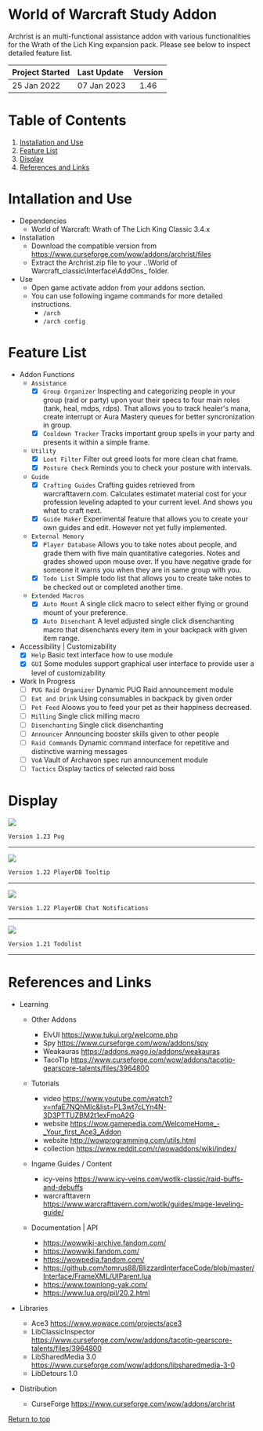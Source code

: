# World of Warcraft Study Addon
Archrist is an multi-functional assistance addon with various functionalities for the Wrath of the Lich King expansion pack. Please see below to inspect detailed feature list.

| Project Started | Last Update | Version |
| :-------------- | :---------- | :-----: |
| 25 Jan 2022     | 07 Jan 2023 | 1.46    |

# Table of Contents
1. [Installation and Use](#installation-and-use)
2. [Feature List](#feature-list)
5. [Display](#display)
6. [References and Links](#references-and-links)

# Intallation and Use
- Dependencies
    - World of Warcraft: Wrath of The Lich King Classic 3.4.x
- Installation
    - Download the compatible version from https://www.curseforge.com/wow/addons/archrist/files
    - Extract the Archrist.zip file to your ..\World of Warcraft_classic\Interface\AddOns_ folder.
- Use
    - Open game activate addon from your addons section.
    - You can use following ingame commands for more detailed instructions.
        - `/arch`
        - `/arch config`

# Feature List
- Addon Functions
    - `Assistance`
        - [x] `Group Organizer` Inspecting and categorizing people in your group (raid or party) upon your their specs to four main roles (tank, heal, mdps, rdps). That allows you to track healer's mana, create interrupt or Aura Mastery queues for better syncronization in group.
        - [x] `Cooldown Tracker` Tracks important group spells in your party and presents it within a simple frame.

    - `Utility`
        - [x] `Loot Filter` Filter out greed loots for more clean chat frame.
        - [x] `Posture Check` Reminds you to check your posture with intervals.

    - `Guide`
        - [x] `Crafting Guides` Crafting guides retrieved from warcrafttavern.com. Calculates estimatet material cost for your profession leveling adapted to your current level. And shows you what to craft next.
        - [x] `Guide Maker` Experimental feature that allows you to create your own guides and edit. However not yet fully implemented.

    - `External Memory`
        - [x] `Player Database` Allows you to take notes about people, and grade them with five main quantitative categories. Notes and grades showed upon mouse over. If you have negative grade for someone it warns you when they are in same group with you.
        - [x] `Todo List` Simple todo list that allows you to create take notes to be checked out or completed another time.

    - `Extended Macros`
        - [x] `Auto Mount` A single click macro to select either flying or ground mount of your preference.
        - [x] `Auto Disenchant` A level adjusted single click disenchanting macro that disenchants every item in your backpack with given item range.
 
 - Accessibility | Customizability
    - [x] `Help` Basic text interface how to use module
    - [x] `GUI` Some modules support graphical user interface to provide user a level of customizability

- Work In Progress
    - [ ] `PUG Raid Organizer` Dynamic PUG Raid announcement module  
    - [ ] `Eat and Drink` Using consumables in backpack by given order
    - [ ] `Pet Feed` Aloows you to feed your pet as their happiness decreased.
    - [ ] `Milling` Single click milling macro
    - [ ] `Disenchanting` Single click disenchanting
    - [ ] `Announcer` Announcing booster skills given to other people  
    - [ ] `Raid Commands` Dynamic command interface for repetitive and distinctive warning messages   
    - [ ] `VoA` Vault of Archavon spec run announcement module 
    - [ ] `Tactics` Display tactics of selected raid boss   

# Display
![](-display/v1.23%20Pug%20GUI%202022-10-16.png)
```
Version 1.23 Pug
```  
---
![](-display/v1.22%20PlayerDB%20Tooltip%202022-10-16.png)
```
Version 1.22 PlayerDB Tooltip
```  
---
![](-display/v1.22%20PlayerDB%20CLI%202022-10-16.png)
```
Version 1.22 PlayerDB Chat Notifications
```  
---
![](-display/v1.21%20Todolist%202022-10-16.png)
```
Version 1.21 Todolist
```  
---

# References and Links
- Learning
    - Other Addons
        - ElvUI https://www.tukui.org/welcome.php
        - Spy https://www.curseforge.com/wow/addons/spy
        - Weakauras https://addons.wago.io/addons/weakauras
        - TacoTIp https://www.curseforge.com/wow/addons/tacotip-gearscore-talents/files/3964800

    - Tutorials
        - video https://www.youtube.com/watch?v=nfaE7NQhMlc&list=PL3wt7cLYn4N-3D3PTTUZBM2t1exFmoA2G
        - website https://wow.gamepedia.com/WelcomeHome_-_Your_first_Ace3_Addon
        - website http://wowprogramming.com/utils.html
        - collection https://www.reddit.com/r/wowaddons/wiki/index/


    - Ingame Guides / Content
        - icy-veins https://www.icy-veins.com/wotlk-classic/raid-buffs-and-debuffs
        - warcrafttavern https://www.warcrafttavern.com/wotlk/guides/mage-leveling-guide/

    - Documentation | API
        - https://wowwiki-archive.fandom.com/
        - https://wowwiki.fandom.com/
        - https://wowpedia.fandom.com/
        - https://github.com/tomrus88/BlizzardInterfaceCode/blob/master/Interface/FrameXML/UIParent.lua
        - https://www.townlong-yak.com/
        - https://www.lua.org/pil/20.2.html

- Libraries
    - Ace3 https://www.wowace.com/projects/ace3
    - LibClassicInspector https://www.curseforge.com/wow/addons/tacotip-gearscore-talents/files/3964800
    - LibSharedMedia 3.0 https://www.curseforge.com/wow/addons/libsharedmedia-3-0
    - LibDetours 1.0

- Distribution
    - CurseForge https://www.curseforge.com/wow/addons/archrist

[Return to top](#world-of-warcraft-study-addon)